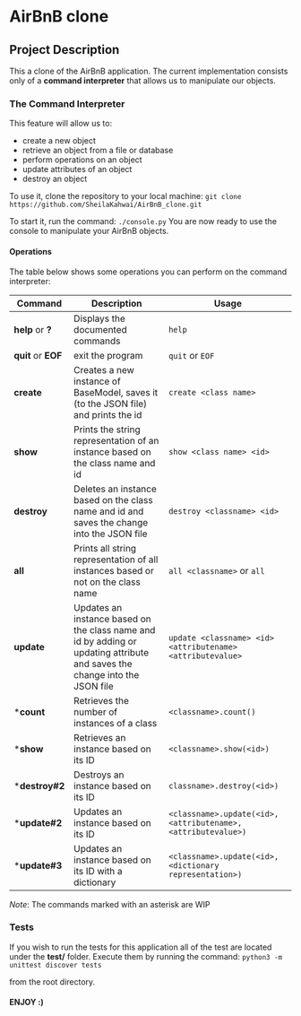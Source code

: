 # AirBnB clone
## Project Description
This a clone of the AirBnB application. The current implementation consists only of a **command interpreter** that allows us to manipulate our objects.

### The Command Interpreter
This feature will allow us to:
- create a new object
- retrieve an object from a file or database
- perform operations on an object
- update attributes of an object
- destroy an object

To use it, clone the repository to your local machine:
```git clone https://github.com/SheilaKahwai/AirBnB_clone.git```

To start it, run the command:
```./console.py```
You are now ready to use the console to manipulate your AirBnB objects.

#### Operations
The table below shows some operations you can perform on the command interpreter:

Command | Description | Usage
-------- | ------------- | --------|
**help** or **?** | Displays the documented commands | `help`
**quit** or **EOF** | exit the program | `quit` or `EOF`
**create** | Creates a new instance of BaseModel, saves it (to the JSON file) and prints the id | `create <class name>`
**show** | Prints the string representation of an instance based on the class name and id | `show <class name> <id>`
**destroy** | Deletes an instance based on the class name and id and saves the change into the JSON file | `destroy <classname> <id>`
**all** | Prints all string representation of all instances based or not on the class name | `all <classname>` or `all`
**update** | Updates an instance based on the class name and id by adding or updating attribute and saves the change into the JSON file | `update <classname> <id> <attributename> <attributevalue>`
***count** |  Retrieves the number of instances of a class | `<classname>.count()`
***show** | Retrieves an instance based on its ID | `<classname>.show(<id>)`
***destroy#2** | Destroys an instance based on its ID | `classname>.destroy(<id>)`
***update#2** | Updates an instance based on its ID | `<classname>.update(<id>, <attributename>, <attributevalue>)`
***update#3** | Updates an instance based on its ID with a dictionary | `<classname>.update(<id>, <dictionary representation>)`

*Note*: The commands marked with an asterisk are WIP

### Tests
If you wish to run the tests for this application all of the test are located under the **test/** folder.
Execute them by running the command:
```python3 -m unittest discover tests```

from the root directory.

#### ENJOY :)
